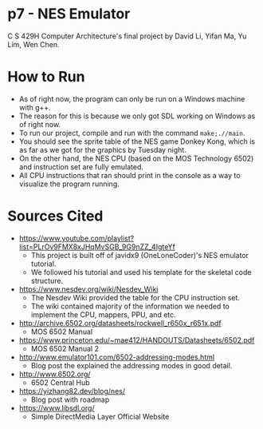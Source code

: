 # p7 - NES Emulator
C S 429H Computer Architecture's final project by David Li, Yifan Ma, Yu Lim, Wen Chen.

# How to Run
- As of right now, the program can only be run on a Windows machine with g++.
- The reason for this is because we only got SDL working on Windows as of right now.
- To run our project, compile and run with the command ```make;.//main```.
- You should see the sprite table of the NES game Donkey Kong, which is as far as we got for the graphics by Tuesday night.
- On the other hand, the NES CPU (based on the MOS Technology 6502) and instruction set are fully emulated.
- All CPU instructions that ran should print in the console as a way to visualize the program running.

# Sources Cited 
- https://www.youtube.com/playlist?list=PLrOv9FMX8xJHqMvSGB_9G9nZZ_4IgteYf
  - This project is built off of javidx9 (OneLoneCoder)'s NES emulator tutorial.
  - We followed his tutorial and used his template for the skeletal code structure.
- https://www.nesdev.org/wiki/Nesdev_Wiki
  - The Nesdev Wiki provided the table for the CPU instruction set.
  - The wiki contained majority of the information we needed to implement the CPU, mappers, PPU, and etc.
- http://archive.6502.org/datasheets/rockwell_r650x_r651x.pdf
  - MOS 6502 Manual
- https://www.princeton.edu/~mae412/HANDOUTS/Datasheets/6502.pdf
  - MOS 6502 Manual 2
- http://www.emulator101.com/6502-addressing-modes.html
  - Blog post the explained the addressing modes in good detail.
- http://www.6502.org/
  - 6502 Central Hub
- https://yizhang82.dev/blog/nes/
  - Blog post with roadmap
- https://www.libsdl.org/
  - Simple DirectMedia Layer Official Website
